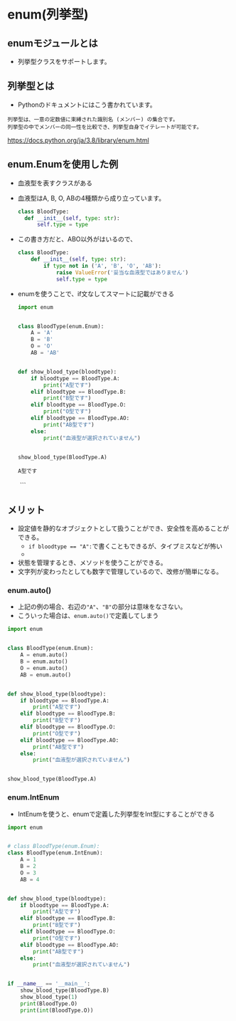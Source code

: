 # enum(列挙型)

## enumモジュールとは
- 列挙型クラスをサポートします。

## 列挙型とは
- Pythonのドキュメントにはこう書かれています。
```
列挙型は、一意の定数値に束縛された識別名 (メンバー) の集合です。
列挙型の中でメンバーの同一性を比較でき、列挙型自身でイテレートが可能です。
```
https://docs.python.org/ja/3.8/library/enum.html


## enum.Enumを使用した例
- 血液型を表すクラスがある
- 血液型はA, B, O, ABの4種類から成り立っています。

  ```python
  class BloodType:
    def __init__(self, type: str):
        self.type = type
  ```
  
- この書き方だと、ABO以外がはいるので、
    ```python
    class BloodType:
        def __init__(self, type: str):
            if type not in ('A', 'B', 'O', 'AB'):
                raise ValueError('妥当な血液型ではありません')
                self.type = type
    ```
    

- enumを使うことで、if文なしてスマートに記載ができる
    ```python
    import enum


    class BloodType(enum.Enum):
        A = 'A'
        B = 'B'
        O = 'O'
        AB = 'AB'


    def show_blood_type(bloodtype):
        if bloodtype == BloodType.A:
            print("A型です")
        elif bloodtype == BloodType.B:
            print("B型です")
        elif bloodtype == BloodType.O:
            print("O型です")
        elif bloodtype == BloodType.AO:
            print("AB型です")
        else:
            print("血液型が選択されていません")


    show_blood_type(BloodType.A)
    ```
    ```sh:実行結果
    A型です
　　```
  
## メリット
- 設定値を静的なオブジェクトとして扱うことができ、安全性を高めることができる。
    - `if bloodtype == "A":`で書くこともできるが、タイプミスなどが怖い
    - 
- 状態を管理するとき、メソッドを使うことができる。
- 文字列が変わったとしても数字で管理しているので、改修が簡単になる。



### enum.auto()
- 上記の例の場合、右辺の`"A"`、`"B"`の部分は意味をなさない。
- こういった場合は、`enum.auto()`で定義してしまう

```python
import enum


class BloodType(enum.Enum):
    A = enum.auto()
    B = enum.auto()
    O = enum.auto()
    AB = enum.auto()


def show_blood_type(bloodtype):
    if bloodtype == BloodType.A:
        print("A型です")
    elif bloodtype == BloodType.B:
        print("B型です")
    elif bloodtype == BloodType.O:
        print("O型です")
    elif bloodtype == BloodType.AO:
        print("AB型です")
    else:
        print("血液型が選択されていません")


show_blood_type(BloodType.A)
```


### enum.IntEnum
- IntEnumを使うと、enumで定義した列挙型をInt型にすることができる
```python
import enum


# class BloodType(enum.Enum):
class BloodType(enum.IntEnum):
    A = 1
    B = 2
    O = 3
    AB = 4


def show_blood_type(bloodtype):
    if bloodtype == BloodType.A:
        print("A型です")
    elif bloodtype == BloodType.B:
        print("B型です")
    elif bloodtype == BloodType.O:
        print("O型です")
    elif bloodtype == BloodType.AO:
        print("AB型です")
    else:
        print("血液型が選択されていません")


if __name__ == '__main__':
    show_blood_type(BloodType.B)
    show_blood_type(1)
    print(BloodType.O)
    print(int(BloodType.O))
```